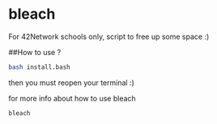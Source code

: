 # bleach
For 42Network schools only, script to free up some space :)

##How to use ?
```bash
bash install.bash
```

then you must reopen your terminal :)

for more info about how to use bleach
```bash
bleach
```
